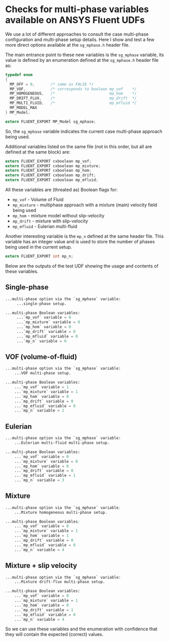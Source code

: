 # Checks for multi-phase variables available on ANSYS Fluent UDFs

We use a lot of different approaches to consult the case multi-phase configuration and
multi-phase setup details. Here I show and test a few more direct options available at
the `sg_mphase.h` header file.

The main entrance point to these new variables is the `sg_mphase` variable, its value is
defined by an enumeration defined at the `sg_mphase.h` header file as:

```c
typedef enum
{
  MP_OFF = 0,       /* same as FALSE */
  MP_VOF,           /* corresponds to boolean mp_vof    */
  MP_HOMOGENEOUS,   /*                        mp_hom    */
  MP_DRIFT_FLUX,    /*                        mp_drift  */
  MP_MULTI_FLUID,   /*                        mp_mfluid */
  MP_MODEL_MAX
} MP_Model;

extern FLUENT_EXPORT MP_Model sg_mphase;
```

So, the `sg_mphase` variable indicates the current case multi-phase approach being used.

Additional variables listed on the same file (not in this order, but all are defined at
the same block) are:

```c
extern FLUENT_EXPORT cxboolean mp_vof;
extern FLUENT_EXPORT cxboolean mp_mixture;
extern FLUENT_EXPORT cxboolean mp_hom;
extern FLUENT_EXPORT cxboolean mp_drift;
extern FLUENT_EXPORT cxboolean mp_mfluid;
```

All these variables are (threated as) Boolean flags for:

- `mp_vof` - Volume of Fluid
- `mp_mixture` - multiphase approach with a mixture (main) velocity field being used
- `mp_hom` - mixture model without slip-velocity
- `mp_drift` - mixture with slip-velocity
- `mp_mfluid` - Eulerian multi-fluid

Another interesting variable is the `mp_n` defined at the same header file. This variable has an integer value and is used to store the number of phases being used in
the current setup.

```c
extern FLUENT_EXPORT int mp_n;
```

Below are the outputs of the test UDF showing the usage and contents of these variables.

## Single-phase

```scheme
...multi-phase option via the `sg_mphase` variable:
     ...single-phase setup.

...multi-phase Boolean variables:
     ...`mp_vof` variable = 0
     ...`mp_mixture` variable = 0
     ...`mp_hom` variable = 0
     ...`mp_drift` variable = 0
     ...`mp_mfluid` variable = 0
     ...`mp_n` variable = 0
```

## VOF (volume-of-fluid)

```scheme
...multi-phase option via the `sg_mphase` variable:
    ...VOF multi-phase setup.

...multi-phase Boolean variables:
    ...`mp_vof` variable = 1
    ...`mp_mixture` variable = 1
    ...`mp_hom` variable = 0
    ...`mp_drift` variable = 0
    ...`mp_mfluid` variable = 0
    ...`mp_n` variable = 2
```

## Eulerian

```scheme
...multi-phase option via the `sg_mphase` variable:
    ...Eulerian multi-fluid multi-phase setup.

...multi-phase Boolean variables:
    ...`mp_vof` variable = 0
    ...`mp_mixture` variable = 0
    ...`mp_hom` variable = 0
    ...`mp_drift` variable = 0
    ...`mp_mfluid` variable = 1
    ...`mp_n` variable = 3
```

## Mixture

```scheme
...multi-phase option via the `sg_mphase` variable;
    ...Mixture homogeneous multi-phase setup.

...multi-phase Boolean variables;
    ...`mp_vof` variable = 0
    ...`mp_mixture` variable = 1
    ...`mp_hom` variable = 1
    ...`mp_drift` variable = 0
    ...`mp_mfluid` variable = 0
    ...`mp_n` variable = 4
```

## Mixture + slip velocity

```scheme
...multi-phase option via the `sg_mphase` variable:
    ...Mixture drift-flux multi-phase setup.

...multi-phase Boolean variables:
    ...`mp_vof` variable = 0
    ...`mp_mixture` variable = 1
    ...`mp_hom` variable = 0
    ...`mp_drift` variable = 1
    ...`mp_mfluid` variable = 0
    ...`mp_n` variable = 4
```

So we can use these variables and the enumeration with confidence that they will contain
the expected (correct) values.
